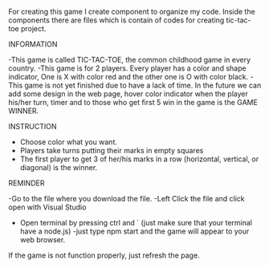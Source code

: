 For creating this game I create component to organize my code. Inside the components there are files which is contain of codes for creating tic-tac-toe project.

INFORMATION

-This game is called TIC-TAC-TOE, the common childhood game in every country.
-This game is for 2 players. Every player has a color and shape indicator, One is X with color red and the other one is O with color black.
-This game is not yet finished due to have a lack of time. In the future we can add some design in the web page, hover color indicator when the player his/her turn, timer and to those who get first 5 win in the game is the GAME WINNER.

INSTRUCTION

- Choose color what you want.
- Players take turns putting their marks in empty squares
- The first player to get 3 of her/his marks in a row (horizontal, vertical, or diagonal) is the winner.

REMINDER

-Go to the file where you download the file.
-Left Click the file and click open with Visual Studio

- Open terminal by pressing ctrl and ` (just make sure that your terminal have a node.js)
  -just type npm start and the game will appear to your web browser.

If the game is not function properly, just refresh the page.
